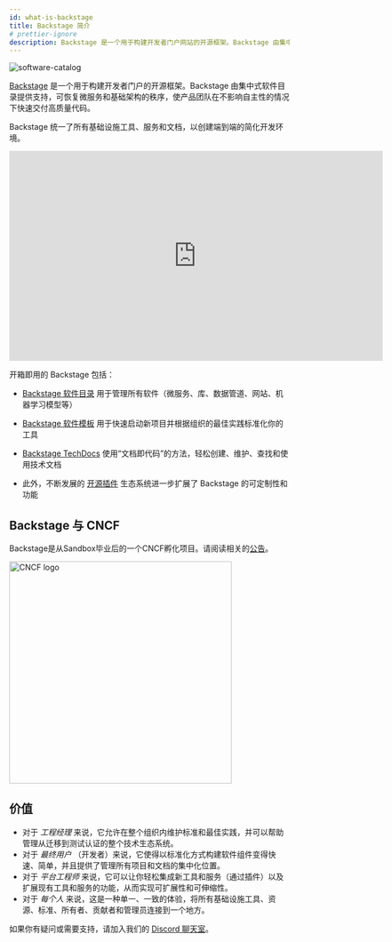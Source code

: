 ```yaml
---
id: what-is-backstage
title: Backstage 简介
# prettier-ignore 
description: Backstage 是一个用于构建开发者门户网站的开源框架。Backstage 由集中式软件目录提供支持，可恢复微服务和基础架构的秩序。
---
```


![software-catalog](./assets/header.png)

[Backstage](https://backstage.io/) 是一个用于构建开发者门户的开源框架。Backstage 由集中式软件目录提供支持，可恢复微服务和基础架构的秩序，使产品团队在不影响自主性的情况下快速交付高质量代码。

Backstage 统一了所有基础设施工具、服务和文档，以创建端到端的简化开发环境。

<iframe width="672" height="378" src="https://www.youtube.com/embed/85TQEpNCaU0" title="YouTube video player" frameborder="0" allow="accelerometer; autoplay; clipboard-write; encrypted-media; gyroscope; picture-in-picture" allowfullscreen></iframe>

开箱即用的 Backstage 包括：

- [Backstage 软件目录](../features/software-catalog/index.md) 用于管理所有软件（微服务、库、数据管道、网站、机器学习模型等）

- [Backstage 软件模板](../features/software-templates/index.md) 用于快速启动新项目并根据组织的最佳实践标准化你的工具

- [Backstage TechDocs](../features/techdocs/README.md) 使用“文档即代码”的方法，轻松创建、维护、查找和使用技术文档

- 此外，不断发展的 [开源插件](https://github.com/backstage/backstage/tree/master/plugins) 生态系统进一步扩展了 Backstage 的可定制性和功能

## Backstage 与 CNCF

Backstage是从Sandbox毕业后的一个CNCF孵化项目。请阅读相关的[公告](https://backstage.io/blog/2022/03/16/backstage-turns-two#out-of-the-sandbox-and-into-incubation)。

<img src="https://backstage.io/img/cncf-white.svg" alt="CNCF logo" width="400" />

## 价值

- 对于 _工程经理_ 来说，它允许在整个组织内维护标准和最佳实践，并可以帮助管理从迁移到测试认证的整个技术生态系统。
- 对于 _最终用户_ （开发者）来说，它使得以标准化方式构建软件组件变得快速、简单，并且提供了管理所有项目和文档的集中化位置。
- 对于 _平台工程师_ 来说，它可以让你轻松集成新工具和服务（通过插件）以及扩展现有工具和服务的功能，从而实现可扩展性和可伸缩性。
- 对于 _每个人_ 来说，这是一种单一、一致的体验，将所有基础设施工具、资源、标准、所有者、贡献者和管理员连接到一个地方。

如果你有疑问或需要支持，请加入我们的 [Discord 聊天室](https://discord.gg/backstage-687207715902193673)。
